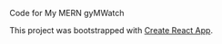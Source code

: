 Code for My MERN gyMWatch


This project was bootstrapped with [Create React App](https://github.com/facebook/create-react-app).
